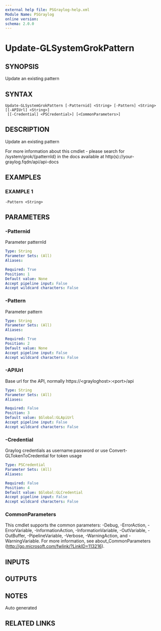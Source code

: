```yaml
---
external help file: PSGraylog-help.xml
Module Name: PSGraylog
online version:
schema: 2.0.0
---
```


# Update-GLSystemGrokPattern

## SYNOPSIS
Update an existing pattern

## SYNTAX

```
Update-GLSystemGrokPattern [-Patternid] <String> [-Pattern] <String> [[-APIUrl] <String>]
 [[-Credential] <PSCredential>] [<CommonParameters>]
```

## DESCRIPTION
Update an existing pattern


For more information about this cmdlet - please search for /system/grok/{patternId} in the docs available at http(s)://your-graylog.fqdn/api/api-docs

## EXAMPLES

### EXAMPLE 1
```
-Pattern <String>
```

## PARAMETERS

### -Patternid
Parameter patternId

```yaml
Type: String
Parameter Sets: (All)
Aliases:

Required: True
Position: 1
Default value: None
Accept pipeline input: False
Accept wildcard characters: False
```

### -Pattern
Parameter pattern

```yaml
Type: String
Parameter Sets: (All)
Aliases:

Required: True
Position: 2
Default value: None
Accept pipeline input: False
Accept wildcard characters: False
```

### -APIUrl
Base url for the API, normally https://\<grayloghost\>:\<port\>/api

```yaml
Type: String
Parameter Sets: (All)
Aliases:

Required: False
Position: 3
Default value: $Global:GLApiUrl
Accept pipeline input: False
Accept wildcard characters: False
```

### -Credential
Graylog credentials as username:password or use Convert-GLTokenToCredential for token usage

```yaml
Type: PSCredential
Parameter Sets: (All)
Aliases:

Required: False
Position: 4
Default value: $Global:GLCredential
Accept pipeline input: False
Accept wildcard characters: False
```

### CommonParameters
This cmdlet supports the common parameters: -Debug, -ErrorAction, -ErrorVariable, -InformationAction, -InformationVariable, -OutVariable, -OutBuffer, -PipelineVariable, -Verbose, -WarningAction, and -WarningVariable.
For more information, see about_CommonParameters (http://go.microsoft.com/fwlink/?LinkID=113216).

## INPUTS

## OUTPUTS

## NOTES
Auto generated

## RELATED LINKS
